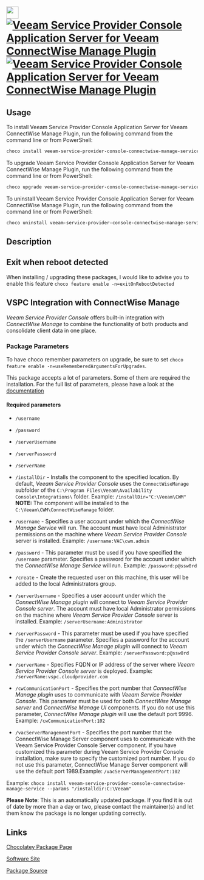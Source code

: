 ﻿# <img src="https://cdn.jsdelivr.net/gh/mkevenaar/chocolatey-packages@a0844ac8358fcf34bbef6283cbe0408b8705a988/icons/veeam-service-provider-console-connectwise-manage-service.png" width="32" height="32"/> [![Veeam Service Provider Console Application Server for Veeam ConnectWise Manage Plugin](https://img.shields.io/chocolatey/v/veeam-service-provider-console-connectwise-manage-service.svg?label=Veeam+Service+Provider+Console+Application+Server+for+Veeam+ConnectWise+Manage+Plugin)](https://community.chocolatey.org/packages/veeam-service-provider-console-connectwise-manage-service) [![Veeam Service Provider Console Application Server for Veeam ConnectWise Manage Plugin](https://img.shields.io/chocolatey/dt/veeam-service-provider-console-connectwise-manage-service.svg)](https://community.chocolatey.org/packages/veeam-service-provider-console-connectwise-manage-service)

## Usage

To install Veeam Service Provider Console Application Server for Veeam ConnectWise Manage Plugin, run the following command from the command line or from PowerShell:

```powershell
choco install veeam-service-provider-console-connectwise-manage-service
```

To upgrade Veeam Service Provider Console Application Server for Veeam ConnectWise Manage Plugin, run the following command from the command line or from PowerShell:

```powershell
choco upgrade veeam-service-provider-console-connectwise-manage-service
```

To uninstall Veeam Service Provider Console Application Server for Veeam ConnectWise Manage Plugin, run the following command from the command line or from PowerShell:

```powershell
choco uninstall veeam-service-provider-console-connectwise-manage-service
```

## Description

## Exit when reboot detected

When installing / upgrading these packages, I would like to advise you to enable this feature `choco feature enable -n=exitOnRebootDetected`

## VSPC Integration with ConnectWise Manage

_Veeam Service Provider Console_ offers built-in integration with _ConnectWise Manage_ to combine the functionality of both products and consolidate client data in one place.

### Package Parameters

To have choco remember parameters on upgrade, be sure to set `choco feature enable -n=useRememberedArgumentsForUpgrades`.

This package accepts a lot of parameters. Some of them are required the installation. For the full list of parameters, please have a look at the [documentation](https://github.com/mkevenaar/chocolatey-packages/blob/master/automatic/veeam-service-provider-console-connectwise-manage-service/PARAMETERS.md)

#### Required parameters

* `/username`
* `/password`
* `/serverUsername`
* `/serverPassword`
* `/serverName`

* `/installDir` - Installs the component to the specified location. By default, _Veeam Service Provider Console_ uses the `ConnectWiseManage` subfolder of the `C:\Program Files\Veeam\Availability Console\Integrations\` folder. Example: `/installDir="C:\Veeam\CWM"` **NOTE:** The component will be installed to the `C:\Veeam\CWM\ConnectWiseManage` folder.
* `/username` - Specifies a user account under which the _ConnectWise Manage Service_ will run. The account must have local Administrator permissions on the machine where _Veeam Service Provider Console_ server is installed. Example: `/username:VAC\cwm.admin`
* `/password` - This parameter must be used if you have specified the `/username` parameter. Specifies a password for the account under which the _ConnectWise Manage Service_ will run. Example: `/password:p@ssw0rd`
* `/create` - Create the requested user on this machine, this user will be added to the local Administrators group.
* `/serverUsername` - Specifies a user account under which the _ConnectWise Manage plugin_ will connect to _Veeam Service Provider Console server_. The account must have local Administrator permissions on the machine where _Veeam Service Provider Console_ server is installed. Example: `/serverUsername:Administrator`
* `/serverPassword` - This parameter must be used if you have specified the `/serverUsername` parameter. Specifies a password for the account under which the _ConnectWise Manage plugin_ will connect to _Veeam Service Provider Console server_. Example: `/serverPassword:p@ssw0rd`
* `/serverName` - Specifies FQDN or IP address of the server where _Veeam Service Provider Console server_ is deployed. Example: `/serverName:vspc.cloudprovider.com`
* `/cwCommunicationPort` - Specifies the port number that _ConnectWise Manage plugin_ uses to communicate with _Veeam Service Provider Console_. This parameter must be used for both _ConnectWise Manage server_ and _ConnectWise Manage UI_ components. If you do not use this parameter, _ConnectWise Manage plugin_ will use the default port 9996. Example: `/cwCommunicationPort:102`
* `/vacServerManagementPort` - Specifies the port number that the ConnectWise Manage Server component uses to communicate with the Veeam Service Provider Console Server component. If you have customized this parameter during Veeam Service Provider Console installation, make sure to specify the customized port number. If you do not use this parameter, ConnectWise Manage Server component will use the default port 1989.Example: `/vacServerManagementPort:102`

Example: `choco install veeam-service-provider-console-connectwise-manage-service --params "/installdir:C:\Veeam"`

**Please Note**: This is an automatically updated package. If you find it is
out of date by more than a day or two, please contact the maintainer(s) and
let them know the package is no longer updating correctly.


## Links

[Chocolatey Package Page](https://community.chocolatey.org/packages/veeam-service-provider-console-connectwise-manage-service)

[Software Site](http://www.veeam.com/)

[Package Source](https://github.com/mkevenaar/chocolatey-packages/tree/master/automatic/veeam-service-provider-console-connectwise-manage-service)

